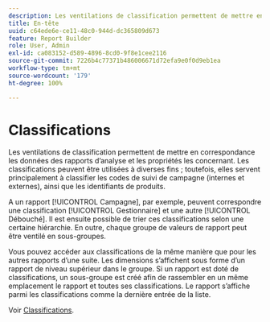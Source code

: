 ```yaml
---
description: Les ventilations de classification permettent de mettre en correspondance les données des rapports d’analyse et les propriétés les concernant. Les classifications peuvent être utilisées à diverses fins ; toutefois, elles servent principalement à classifier les codes de suivi de campagne (internes et externes), ainsi que les identifiants de produits.
title: En-tête
uuid: c64ede6e-ce11-48c0-944d-dc365809d673
feature: Report Builder
role: User, Admin
exl-id: ca083152-d589-4896-8cd0-9f8e1cee2116
source-git-commit: 7226b4c77371b486006671d72efa9e0f0d9eb1ea
workflow-type: tm+mt
source-wordcount: '179'
ht-degree: 100%

---
```


# Classifications

Les ventilations de classification permettent de mettre en correspondance les données des rapports d’analyse et les propriétés les concernant. Les classifications peuvent être utilisées à diverses fins ; toutefois, elles servent principalement à classifier les codes de suivi de campagne (internes et externes), ainsi que les identifiants de produits.

A un rapport [!UICONTROL Campagne], par exemple, peuvent correspondre une classification [!UICONTROL Gestionnaire] et une autre [!UICONTROL Débouché]. Il est ensuite possible de trier ces classifications selon une certaine hiérarchie. En outre, chaque groupe de valeurs de rapport peut être ventilé en sous-groupes.

Vous pouvez accéder aux classifications de la même manière que pour les autres rapports d’une suite. Les dimensions s’affichent sous forme d’un rapport de niveau supérieur dans le groupe. Si un rapport est doté de classifications, un sous-groupe est créé afin de rassembler en un même emplacement le rapport et toutes ses classifications. Le rapport s’affiche parmi les classifications comme la dernière entrée de la liste.

Voir [Classifications](/help/components/classifications/c-classifications.md).
